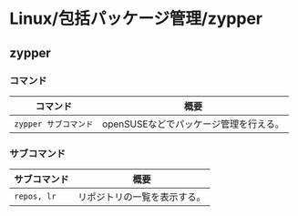 # Linux/包括パッケージ管理/zypper

## zypper

### コマンド

|コマンド|概要|
|---|---|
|`zypper サブコマンド`|openSUSEなどでパッケージ管理を行える。|

### サブコマンド

|サブコマンド|概要|
|---|---|
|`repos, lr`|リポジトリの一覧を表示する。|
